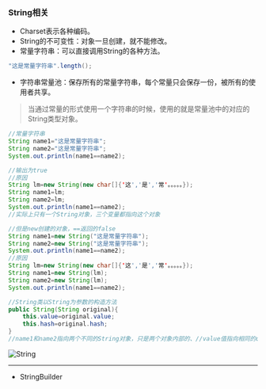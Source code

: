 ### String相关
- Charset表示各种编码。
- String的不可变性：对象一旦创建，就不能修改。
- 常量字符串：可以直接调用String的各种方法。
```java
"这是常量字符串".length();
```
- 字符串常量池：保存所有的常量字符串，每个常量只会保存一份，被所有的使用者共享。
> 当通过常量的形式使用一个字符串的时候，使用的就是常量池中的对应的String类型对象。
```java
//常量字符串
String name1="这是常量字符串";
String name2="这是常量字符串";
System.out.println(name1==name2);

//输出为true
//原因
String lm=new String(new char[]{'这','是','常'。。。。。});
String name1=lm;
String name2=lm;
System.out.println(name1==name2);
//实际上只有一个String对象，三个变量都指向这个对象

//但是new创建的对象，==返回的false
String name1=new String("这是常量字符串");
String name2=new String("这是常量字符串");
System.out.println(name1==name2);
//原因
String lm=new String(new char[]{'这','是','常'。。。。。});
String name1=new String(lm);
String name2=new String(lm);
System.out.println(name1==name2);

//String类以String为参数的构造方法
public String(String original){
    this.value=original.value;
    this.hash=original.hash;
}
//name1和name2指向两个不同的String对象，只是两个对象内部的、//value值指向相同的char数组。
```
![String](https://pan.baidu.com/s/1sUQRaOBz88FU_ODvJvXtUA)

--- 
- StringBuilder